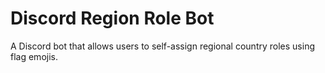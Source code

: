 # Discord Region Role Bot

A Discord bot that allows users to self-assign regional country roles using flag emojis.
